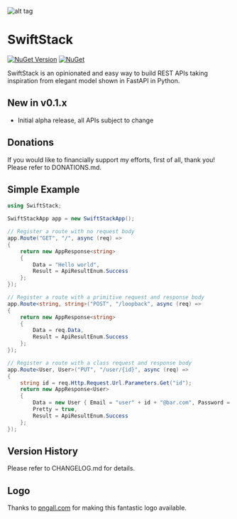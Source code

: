 ![alt tag](https://github.com/jchristn/swiftstack/blob/main/Assets/icon.ico?raw=true)

# SwiftStack

[![NuGet Version](https://img.shields.io/nuget/v/SwiftStack.svg?style=flat)](https://www.nuget.org/packages/SwiftStack/) [![NuGet](https://img.shields.io/nuget/dt/SwiftStack.svg)](https://www.nuget.org/packages/SwiftStack) 

SwiftStack is an opinionated and easy way to build REST APIs taking inspiration from elegant model shown in FastAPI in Python.

## New in v0.1.x

- Initial alpha release, all APIs subject to change

## Donations

If you would like to financially support my efforts, first of all, thank you!  Please refer to DONATIONS.md.

## Simple Example

```csharp
using SwiftStack;

SwiftStackApp app = new SwiftStackApp();

// Register a route with no request body
app.Route("GET", "/", async (req) =>
{
    return new AppResponse<string>
    {
        Data = "Hello world",
        Result = ApiResultEnum.Success
    };
});

// Register a route with a primitive request and response body            
app.Route<string, string>("POST", "/loopback", async (req) =>
{
    return new AppResponse<string>
    {
        Data = req.Data,
        Result = ApiResultEnum.Success
    };
});

// Register a route with a class request and response body
app.Route<User, User>("PUT", "/user/{id}", async (req) =>
{
    string id = req.Http.Request.Url.Parameters.Get("id");
    return new AppResponse<User>
    {
        Data = new User { Email = "user" + id + "@bar.com", Password = "password" },
        Pretty = true,
        Result = ApiResultEnum.Success
    };
});
```

## Version History

Please refer to CHANGELOG.md for details.

## Logo

Thanks to [pngall.com](https://www.pngall.com/fast-png/download/92775/) for making this fantastic logo available.
